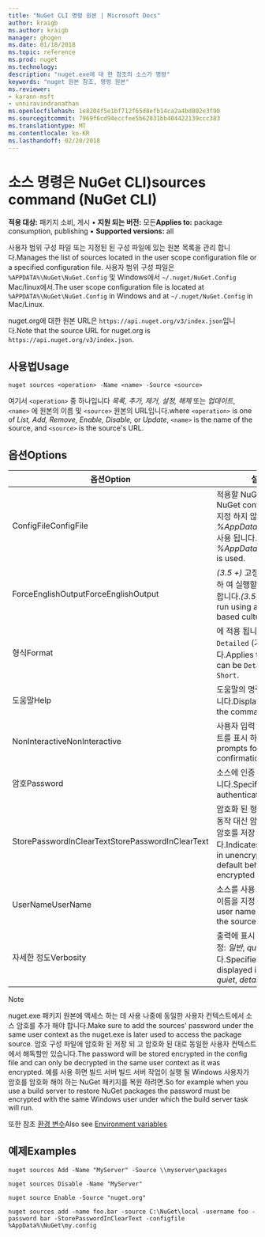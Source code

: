 ```yaml
---
title: "NuGet CLI 명령 원본 | Microsoft Docs"
author: kraigb
ms.author: kraigb
manager: ghogen
ms.date: 01/18/2018
ms.topic: reference
ms.prod: nuget
ms.technology: 
description: "nuget.exe에 대 한 참조의 소스가 명령"
keywords: "nuget 원본 참조, 명령 원본"
ms.reviewer:
- karann-msft
- unniravindranathan
ms.openlocfilehash: 1e8204f5e1bf712f65d8efb14ca2a4bd802e3f90
ms.sourcegitcommit: 7969f6cd94eccfee5b62031bb404422139ccc383
ms.translationtype: MT
ms.contentlocale: ko-KR
ms.lasthandoff: 02/20/2018
---
```

# <a name="sources-command-nuget-cli"></a><span data-ttu-id="ab66c-104">소스 명령은 NuGet CLI)</span><span class="sxs-lookup"><span data-stu-id="ab66c-104">sources command (NuGet CLI)</span></span>

<span data-ttu-id="ab66c-105">**적용 대상:** 패키지 소비, 게시 &bullet; **지원 되는 버전:** 모든</span><span class="sxs-lookup"><span data-stu-id="ab66c-105">**Applies to:** package consumption, publishing &bullet; **Supported versions:** all</span></span>

<span data-ttu-id="ab66c-106">사용자 범위 구성 파일 또는 지정된 된 구성 파일에 있는 원본 목록을 관리 합니다.</span><span class="sxs-lookup"><span data-stu-id="ab66c-106">Manages the list of sources located in the user scope configuration file or a specified configuration file.</span></span> <span data-ttu-id="ab66c-107">사용자 범위 구성 파일은 `%APPDATA%\NuGet\NuGet.Config` 및 Windows에서 `~/.nuget/NuGet.Config` Mac/linux에서.</span><span class="sxs-lookup"><span data-stu-id="ab66c-107">The user scope configuration file is located at `%APPDATA%\NuGet\NuGet.Config` in Windows and at `~/.nuget/NuGet.Config` in Mac/Linux.</span></span>


<span data-ttu-id="ab66c-108">nuget.org에 대한 원본 URL은 `https://api.nuget.org/v3/index.json`입니다.</span><span class="sxs-lookup"><span data-stu-id="ab66c-108">Note that the source URL for nuget.org is `https://api.nuget.org/v3/index.json`.</span></span>

## <a name="usage"></a><span data-ttu-id="ab66c-109">사용법</span><span class="sxs-lookup"><span data-stu-id="ab66c-109">Usage</span></span>

```cli
nuget sources <operation> -Name <name> -Source <source>
```

<span data-ttu-id="ab66c-110">여기서 `<operation>` 중 하나입니다 *목록, 추가, 제거, 설정, 해제* 또는 *업데이트*, `<name>` 에 원본의 이름 및 `<source>` 원본의 URL입니다.</span><span class="sxs-lookup"><span data-stu-id="ab66c-110">where `<operation>` is one of *List, Add, Remove, Enable, Disable,* or *Update*, `<name>` is the name of the source, and `<source>` is the source's URL.</span></span>

## <a name="options"></a><span data-ttu-id="ab66c-111">옵션</span><span class="sxs-lookup"><span data-stu-id="ab66c-111">Options</span></span>

| <span data-ttu-id="ab66c-112">옵션</span><span class="sxs-lookup"><span data-stu-id="ab66c-112">Option</span></span> | <span data-ttu-id="ab66c-113">설명</span><span class="sxs-lookup"><span data-stu-id="ab66c-113">Description</span></span> |
| --- | --- |
| <span data-ttu-id="ab66c-114">ConfigFile</span><span class="sxs-lookup"><span data-stu-id="ab66c-114">ConfigFile</span></span> | <span data-ttu-id="ab66c-115">적용할 NuGet 구성 파일입니다.</span><span class="sxs-lookup"><span data-stu-id="ab66c-115">The NuGet configuration file to apply.</span></span> <span data-ttu-id="ab66c-116">지정 하지 않으면 *%AppData%\NuGet\NuGet.Config* 사용 됩니다.</span><span class="sxs-lookup"><span data-stu-id="ab66c-116">If not specified, *%AppData%\NuGet\NuGet.Config* is used.</span></span> |
| <span data-ttu-id="ab66c-117">ForceEnglishOutput</span><span class="sxs-lookup"><span data-stu-id="ab66c-117">ForceEnglishOutput</span></span> | <span data-ttu-id="ab66c-118">*(3.5 +)*  고정, 영어 기반 문화권을 사용 하 여 실행할 nuget.exe를 강제로 수행 합니다.</span><span class="sxs-lookup"><span data-stu-id="ab66c-118">*(3.5+)* Forces nuget.exe to run using an invariant, English-based culture.</span></span> |
| <span data-ttu-id="ab66c-119">형식</span><span class="sxs-lookup"><span data-stu-id="ab66c-119">Format</span></span> | <span data-ttu-id="ab66c-120">에 적용 됩니다는 `list` 작업 수 및 `Detailed` (기본값) 또는 `Short`합니다.</span><span class="sxs-lookup"><span data-stu-id="ab66c-120">Applies to the `list` action and can be `Detailed` (the default) or `Short`.</span></span> |
| <span data-ttu-id="ab66c-121">도움말</span><span class="sxs-lookup"><span data-stu-id="ab66c-121">Help</span></span> | <span data-ttu-id="ab66c-122">도움말의 명령에 대 한 정보를 표시 합니다.</span><span class="sxs-lookup"><span data-stu-id="ab66c-122">Displays help information for the command.</span></span> |
| <span data-ttu-id="ab66c-123">NonInteractive</span><span class="sxs-lookup"><span data-stu-id="ab66c-123">NonInteractive</span></span> | <span data-ttu-id="ab66c-124">사용자 입력 또는 확인에 대 한 프롬프트를 표시 하지 않습니다.</span><span class="sxs-lookup"><span data-stu-id="ab66c-124">Suppresses prompts for user input or confirmations.</span></span> |
| <span data-ttu-id="ab66c-125">암호</span><span class="sxs-lookup"><span data-stu-id="ab66c-125">Password</span></span> | <span data-ttu-id="ab66c-126">소스에 인증 하기 위해 암호를 지정 합니다.</span><span class="sxs-lookup"><span data-stu-id="ab66c-126">Specifies the password for authenticating with the source.</span></span> |
| <span data-ttu-id="ab66c-127">StorePasswordInClearText</span><span class="sxs-lookup"><span data-stu-id="ab66c-127">StorePasswordInClearText</span></span> | <span data-ttu-id="ab66c-128">암호화 된 형식에 저장할 경우의 기본 동작 대신 암호화 되지 않은 텍스트에서 암호를 저장 하려면 나타냅니다.</span><span class="sxs-lookup"><span data-stu-id="ab66c-128">Indicates to store the password in unencrypted text instead of the default behavior of storing an encrypted form.</span></span> |
| <span data-ttu-id="ab66c-129">UserName</span><span class="sxs-lookup"><span data-stu-id="ab66c-129">UserName</span></span> | <span data-ttu-id="ab66c-130">소스를 사용 하 여 인증에 대 한 사용자 이름을 지정 합니다.</span><span class="sxs-lookup"><span data-stu-id="ab66c-130">Specifies the user name for authenticating with the source.</span></span> |
| <span data-ttu-id="ab66c-131">자세한 정도</span><span class="sxs-lookup"><span data-stu-id="ab66c-131">Verbosity</span></span> | <span data-ttu-id="ab66c-132">출력에 표시 되는 세부 정보 수준을 지정: *일반*, *quiet*, *자세한*합니다.</span><span class="sxs-lookup"><span data-stu-id="ab66c-132">Specifies the amount of detail displayed in the output: *normal*, *quiet*, *detailed*.</span></span> |

> [!Note]
> <span data-ttu-id="ab66c-133">nuget.exe 패키지 원본에 액세스 하는 데 사용 나중에 동일한 사용자 컨텍스트에서 소스 암호를 추가 해야 합니다.</span><span class="sxs-lookup"><span data-stu-id="ab66c-133">Make sure to add the sources' password under the same user context as the nuget.exe is later used to access the package source.</span></span> <span data-ttu-id="ab66c-134">암호 구성 파일에 암호화 된 저장 되 고 암호화 된 대로 동일한 사용자 컨텍스트에서 해독할만 있습니다.</span><span class="sxs-lookup"><span data-stu-id="ab66c-134">The password will be stored encrypted in the config file and can only be decrypted in the same user context as it was encrypted.</span></span> <span data-ttu-id="ab66c-135">예를 사용 하면 빌드 서버 빌드 서버 작업이 실행 될 Windows 사용자가 암호를 암호화 해야 하는 NuGet 패키지를 복원 하려면.</span><span class="sxs-lookup"><span data-stu-id="ab66c-135">So for example when you use a build server to restore NuGet packages the password must be encrypted with the same Windows user under which  the build server task will run.</span></span>

<span data-ttu-id="ab66c-136">또한 참조 [환경 변수](cli-ref-environment-variables.md)</span><span class="sxs-lookup"><span data-stu-id="ab66c-136">Also see [Environment variables](cli-ref-environment-variables.md)</span></span>

## <a name="examples"></a><span data-ttu-id="ab66c-137">예제</span><span class="sxs-lookup"><span data-stu-id="ab66c-137">Examples</span></span>

```cli
nuget sources Add -Name "MyServer" -Source \\myserver\packages

nuget sources Disable -Name "MyServer"

nuget source Enable -Source "nuget.org"

nuget sources add -name foo.bar -source C:\NuGet\local -username foo -password bar -StorePasswordInClearText -configfile %AppData%\NuGet\my.config
```
